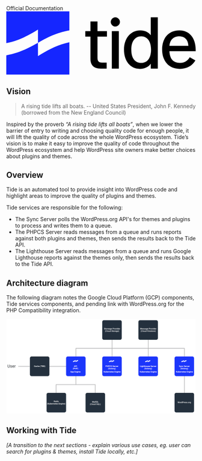 <div class="hero">
	<span class="hero__title">Official Documentation</span>
	<svg class="hero__logo" viewBox="0 0 700 233" version="1" xmlns="http://www.w3.org/2000/svg" xmlns:xlink="http://www.w3.org/1999/xlink">
		<defs>
			<path id="path0_fill" fill-rule="evenodd" d="M0 0h233v70c-49 9-84 27-116 46v49l13-8c31-18 61-34 103-43v119H0v-71c50-9 84-28 117-46V67l-11 7C74 92 44 109 0 117V0z"/>
			<path id="path1_fill" d="M45 0H19v36H0v20h19v82c0 21 10 36 38 36h22v-22H62c-13 0-17-6-17-18V56h35V36H45V0z"/>
			<path id="path2_fill" d="M30 51H4v138h26V51zM17 0C8 0 0 8 0 17s8 17 17 17 17-8 17-17S26 0 17 0z"/>
			<path id="path3_fill" d="M125 0H99v66c-8-11-21-18-39-18-36 0-60 30-60 71 0 42 23 71 59 71 14 0 30-5 40-19v18h26V0zM64 70c20 0 36 16 36 49s-15 49-36 49c-24 0-37-18-37-49s14-49 37-49z"/>
			<path id="path4_fill" d="M64 0C22 0 0 30 0 71c0 40 23 71 65 71 27 0 46-11 58-31l-21-12c-7 12-18 21-36 21-25 0-38-15-39-43h97v-6c0-40-21-71-60-71zm-1 22c20 0 33 12 34 35H27c2-22 15-35 36-35z"/>
		</defs>
		<use xlink:href="#path0_fill" fill="#1526FF"/>
		<use xlink:href="#path1_fill" transform="translate(292 37)"/>
		<use xlink:href="#path2_fill" transform="translate(386 22)"/>
		<use xlink:href="#path3_fill" transform="translate(435 22)"/>
		<use xlink:href="#path4_fill" transform="translate(576 70)"/>
	</svg>
  <canvas class="hero__canvas" id="canvas"></canvas>
</div>

## Vision

> A rising tide lifts all boats. -- United States President, John F. Kennedy (borrowed from the New England Council)

Inspired by the proverb _“A rising tide lifts all boats”_, when we lower the barrier of entry to writing and choosing quality code for enough people, it will lift the quality of code across the whole WordPress ecosystem. Tide’s vision is to make it easy to improve the quality of code throughout the WordPress ecosystem and help WordPress site owners make better choices about plugins and themes.

## Overview

Tide is an automated tool to provide insight into WordPress code and highlight areas to improve the quality of plugins and themes.

Tide services are responsible for the following:

* The Sync Server polls the WordPress.org API's for themes and plugins to process and writes them to a queue.
* The PHPCS Server reads messages from a queue and runs reports against both plugins and themes, then sends the results back to the Tide API.
* The Lighthouse Server reads messages from a queue and runs Google Lighthouse reports against the themes only, then sends the results back to the Tide API.

## Architecture diagram

The following diagram notes the Google Cloud Platform (GCP) components, Tide services components, and pending link with WordPress.org for the PHP Compatibility integration.

![](architecture-diagram.png)

## Working with Tide

_[A transition to the next sections - explain various use cases, eg. user can search for plugins & themes, install Tide locally, etc.]_



